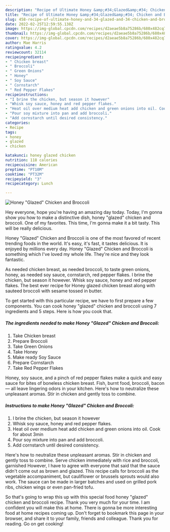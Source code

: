 ```yaml
---
description: "Recipe of Ultimate Honey &amp;#34;Glazed&amp;#34; Chicken and Broccoli"
title: "Recipe of Ultimate Honey &amp;#34;Glazed&amp;#34; Chicken and Broccoli"
slug: 458-recipe-of-ultimate-honey-and-34-glazed-and-34-chicken-and-broccoli
date: 2022-02-25T12:59:55.138Z
image: https://img-global.cpcdn.com/recipes/d2aeae5b8a75286b/680x482cq70/honey-glazed-chicken-and-broccoli-recipe-main-photo.jpg
thumbnail: https://img-global.cpcdn.com/recipes/d2aeae5b8a75286b/680x482cq70/honey-glazed-chicken-and-broccoli-recipe-main-photo.jpg
cover: https://img-global.cpcdn.com/recipes/d2aeae5b8a75286b/680x482cq70/honey-glazed-chicken-and-broccoli-recipe-main-photo.jpg
author: Mae Harris
ratingvalue: 4.2
reviewcount: 32114
recipeingredient:
- " Chicken breast"
- " Broccoli"
- " Green Onions"
- " Honey"
- " Soy Sauce"
- " Cornstarch"
- " Red Pepper Flakes"
recipeinstructions:
- "I brine the chicken, but season it however"
- "Whisk soy sauce, honey and red pepper flakes."
- "Heat oil over medium heat add chicken and green onions into oil. Cook for about 3min"
- "Pour soy mixture into pan and add broccoli."
- "Add cornstarch until desired consistency."
categories:
- Recipe
tags:
- honey
- glazed
- chicken

katakunci: honey glazed chicken 
nutrition: 118 calories
recipecuisine: American
preptime: "PT10M"
cooktime: "PT32M"
recipeyield: "3"
recipecategory: Lunch

---
```



![Honey &#34;Glazed&#34; Chicken and Broccoli](https://img-global.cpcdn.com/recipes/d2aeae5b8a75286b/680x482cq70/honey-glazed-chicken-and-broccoli-recipe-main-photo.jpg)

Hey everyone, hope you're having an amazing day today. Today, I'm gonna show you how to make a distinctive dish, honey &#34;glazed&#34; chicken and broccoli. One of my favorites. This time, I'm gonna make it a bit tasty. This will be really delicious.

Honey &#34;Glazed&#34; Chicken and Broccoli is one of the most favored of recent trending foods in the world. It's easy, it's fast, it tastes delicious. It is enjoyed by millions every day. Honey &#34;Glazed&#34; Chicken and Broccoli is something which I've loved my whole life. They're nice and they look fantastic.

As needed chicken breast, as needed broccoli, to taste green onions, honey, as needed soy sauce, cornstarch, red pepper flakes. I brine the chicken, but season it however. Whisk soy sauce, honey and red pepper flakes. The best ever recipe for Honey glazed chicken breast along with sauteed broccoli with sesame tossed in butter.


To get started with this particular recipe, we have to first prepare a few components. You can cook honey &#34;glazed&#34; chicken and broccoli using 7 ingredients and 5 steps. Here is how you cook that.

<!--inarticleads1-->

##### The ingredients needed to make Honey &#34;Glazed&#34; Chicken and Broccoli:

1. Take  Chicken breast
1. Prepare  Broccoli
1. Take  Green Onions
1. Take  Honey
1. Make ready  Soy Sauce
1. Prepare  Cornstarch
1. Take  Red Pepper Flakes


Honey, soy sauce, and a pinch of red pepper flakes make a quick and easy sauce for bites of boneless chicken breast. Fish, burnt food, broccoli, bacon — all leave lingering odors in your kitchen. Here&#39;s how to neutralize these unpleasant aromas. Stir in chicken and gently toss to combine. 

<!--inarticleads2-->

##### Instructions to make Honey &#34;Glazed&#34; Chicken and Broccoli:

1. I brine the chicken, but season it however
1. Whisk soy sauce, honey and red pepper flakes.
1. Heat oil over medium heat add chicken and green onions into oil. Cook for about 3min
1. Pour soy mixture into pan and add broccoli.
1. Add cornstarch until desired consistency.


Here&#39;s how to neutralize these unpleasant aromas. Stir in chicken and gently toss to combine. Serve chicken immediately with rice and broccoli, garnished However, I have to agree with everyone that said that the sauce didn&#39;t come out as brown and glazed. This recipe calls for broccoli as the vegetable accompaniment, but cauliflower or brussels sprouts would also work. The sauce can be made in larger batches and used on grilled pork ribs, chicken wings or even pan-fried tofu. 

So that's going to wrap this up with this special food honey &#34;glazed&#34; chicken and broccoli recipe. Thank you very much for your time. I am confident you will make this at home. There is gonna be more interesting food at home recipes coming up. Don't forget to bookmark this page in your browser, and share it to your family, friends and colleague. Thank you for reading. Go on get cooking!
